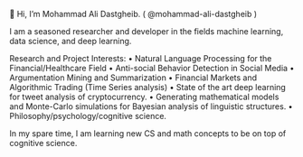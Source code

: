 👋 Hi, I’m Mohammad Ali Dastgheib. ( @mohammad-ali-dastgheib )

I am a seasoned researcher and developer in the fields machine learning, data science, and deep learning.

Research and Project Interests:
• Natural Language Processing for the Financial/Healthcare Field
• Anti-social Behavior Detection in Social Media
• Argumentation Mining and Summarization
• Financial Markets and Algorithmic Trading (Time Series analysis)
• State of the art deep learning for tweet analysis of cryptocurrency.
• Generating mathematical models and Monte-Carlo simulations for Bayesian analysis of linguistic structures.
• Philosophy/psychology/cognitive science.

In my spare time, I am learning new CS and math concepts to be on top of cognitive science.
